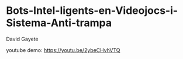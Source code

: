 # Bots-Intel-ligents-en-Videojocs-i-Sistema-Anti-trampa

David Gayete

youtube demo: https://youtu.be/2ybeCHvhVTQ
